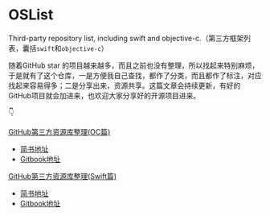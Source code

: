 # OSList
Third-party repository list, including swift and objective-c.（第三方框架列表，囊括`swift`和`objective-c`）

随着GitHub star 的项目越来越多，而且之前也没有整理，所以找起来特别麻烦，于是就有了这个仓库，一是方便我自己查找，都作了分类，而且都作了标注，对应找起来容易得多；二是分享出来，资源共享。这篇文章会持续更新，有好的GitHub项目就会加进来，也欢迎大家分享好的开源项目进来。

👇

[GitHub第三方资源库整理(OC篇)](github-oc-libs.md)

- [简书地址](http://www.jianshu.com/p/a1c3b7d5bab1)
- [Gitbook地址](https://jisen.gitbooks.io/github-oc-libs/content/)

[GitHub第三方资源库整理(Swift篇)](github-swift-libs.md)

- [简书地址](http://www.jianshu.com/p/68e12b966d86)
- [Gitbook地址](https://jisen.gitbooks.io/github-swift-resource/content/)


